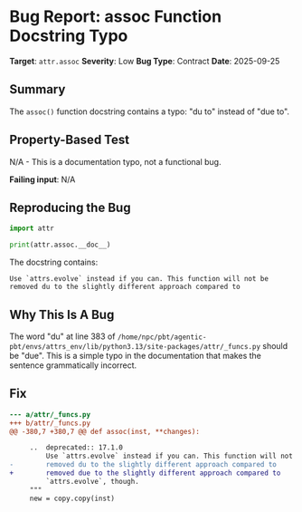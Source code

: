 # Bug Report: assoc Function Docstring Typo

**Target**: `attr.assoc`
**Severity**: Low
**Bug Type**: Contract
**Date**: 2025-09-25

## Summary

The `assoc()` function docstring contains a typo: "du to" instead of "due to".

## Property-Based Test

N/A - This is a documentation typo, not a functional bug.

**Failing input**: N/A

## Reproducing the Bug

```python
import attr

print(attr.assoc.__doc__)
```

The docstring contains:
```
Use `attrs.evolve` instead if you can. This function will not be
removed du to the slightly different approach compared to
```

## Why This Is A Bug

The word "du" at line 383 of `/home/npc/pbt/agentic-pbt/envs/attrs_env/lib/python3.13/site-packages/attr/_funcs.py` should be "due". This is a simple typo in the documentation that makes the sentence grammatically incorrect.

## Fix

```diff
--- a/attr/_funcs.py
+++ b/attr/_funcs.py
@@ -380,7 +380,7 @@ def assoc(inst, **changes):

     ..  deprecated:: 17.1.0
         Use `attrs.evolve` instead if you can. This function will not be
-        removed du to the slightly different approach compared to
+        removed due to the slightly different approach compared to
         `attrs.evolve`, though.
     """
     new = copy.copy(inst)
```